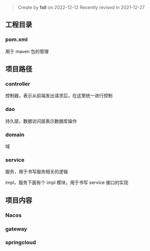 > Create by **fall** on 2022-12-12
> Recently revised in 2021-12-27

## 工程目录

### pom.xml

用于 maven 包的管理



## 项目路径

### controller

控制器，表示从前端发出请求后，在这里统一进行控制



### dao

持久层，数据访问层表示数据库操作



### domain

域



### service

服务，用于书写服务相关的逻辑

impl，服务下面有个 impl 模块，用于书写 service 接口的实现

## 项目内容

### Nacos

### gateway

### springcloud